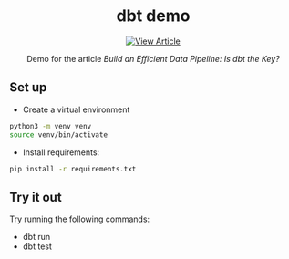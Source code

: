 <div align="center">
<h1 align="center">
dbt demo
</h3>

[![View Article](https://img.shields.io/badge/View-Article-blue)](https://mathdatasimplified.com/2023/05/01/build-an-efficient-data-pipeline-is-dbt-the-key/)
 
Demo for the article _Build an Efficient Data Pipeline: Is dbt the Key?_

</div>

## Set up

- Create a virtual environment

```bash
python3 -m venv venv
source venv/bin/activate
```

- Install requirements:

```bash
pip install -r requirements.txt
```

## Try it out

Try running the following commands:

- dbt run
- dbt test
